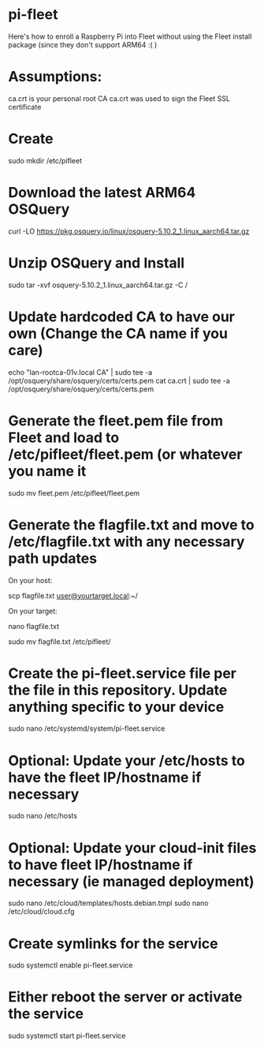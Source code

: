 # pi-fleet
Here's how to enroll a Raspberry Pi into Fleet without using the Fleet install package (since they don't support ARM64 :( )


# Assumptions:
ca.crt is your personal root CA
ca.crt was used to sign the Fleet SSL certificate

# Create 
sudo mkdir /etc/pifleet

# Download the latest ARM64 OSQuery

curl -LO https://pkg.osquery.io/linux/osquery-5.10.2_1.linux_aarch64.tar.gz

# Unzip OSQuery and Install

sudo tar -xvf osquery-5.10.2_1.linux_aarch64.tar.gz -C /

# Update hardcoded CA to have our own (Change the CA name if you care)

echo "lan-rootca-01v.local CA" | sudo tee -a /opt/osquery/share/osquery/certs/certs.pem
cat ca.crt | sudo tee -a /opt/osquery/share/osquery/certs/certs.pem

# Generate the fleet.pem file from Fleet and load to /etc/pifleet/fleet.pem (or whatever you name it
sudo mv fleet.pem /etc/pifleet/fleet.pem

# Generate the flagfile.txt and move to /etc/flagfile.txt with any necessary path updates 
On your host: 

scp flagfile.txt user@yourtarget.local:~/ 

On your target: 

nano flagfile.txt

sudo mv flagfile.txt /etc/pifleet/

# Create the pi-fleet.service file per the file in this repository. Update anything specific to your device
sudo nano /etc/systemd/system/pi-fleet.service

# Optional: Update your /etc/hosts to have the fleet IP/hostname if necessary
sudo nano /etc/hosts

# Optional: Update your cloud-init files to have fleet IP/hostname if necessary (ie managed deployment)
sudo nano /etc/cloud/templates/hosts.debian.tmpl
sudo nano /etc/cloud/cloud.cfg

# Create symlinks for the service

sudo systemctl enable pi-fleet.service

# Either reboot the server or activate the service

sudo systemctl start pi-fleet.service
